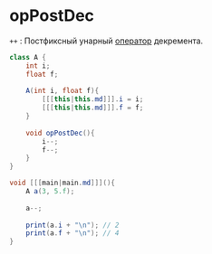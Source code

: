 # opPostDec

`++`
: Постфиксный унарный [оператор](operator.md) декремента.

```C#
class A {
    int i;
    float f;
    
    A(int i, float f){
        [[[this|this.md]]].i = i;
        [[[this|this.md]]].f = f;
    }
    
    void opPostDec(){
        i--;
        f--;
    }
}

void [[[main|main.md]]](){
    A a(3, 5.f);
    
    a--;
    
    print(a.i + "\n"); // 2
    print(a.f + "\n"); // 4
}
```